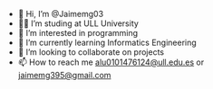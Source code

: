 - 👋 Hi, I’m @Jaimemg03
- 👨‍💻 I’m studing at ULL University
- 👀 I’m interested in programming
- 🌱 I’m currently learning Informatics Engineering
- 💞️ I’m looking to collaborate on projects
- 📫 How to reach me alu0101476124@ull.edu.es or jaimemg395@gmail.com

<!---
Jaimemg03/Jaimemg03 is a ✨ special ✨ repository because its `README.md` (this file) appears on your GitHub profile.
You can click the Preview link to take a look at your changes.
--->
